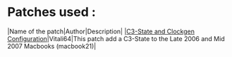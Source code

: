 # Patches used :

|Name of the patch|Author|Description|
|[C3-State and Clockgen Configuration](./0001-add-c3-and-clockgen-to-apple-macbook21.patch)|Vitali64|This patch add a C3-State to the Late 2006 and Mid 2007 Macbooks (macbook21)|
